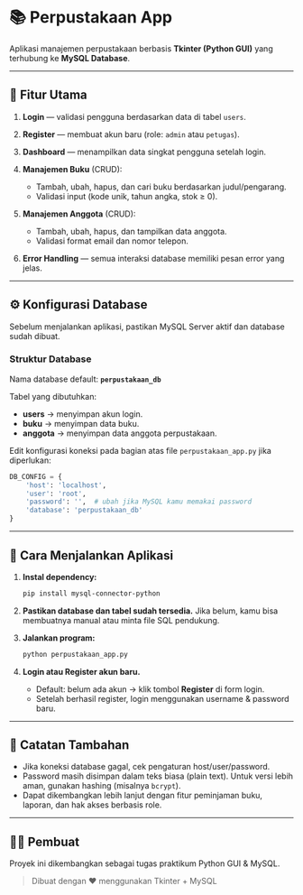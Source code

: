 # 📚 Perpustakaan App

Aplikasi manajemen perpustakaan berbasis **Tkinter (Python GUI)** yang terhubung ke **MySQL Database**.

---

## 🧩 Fitur Utama

1. **Login** — validasi pengguna berdasarkan data di tabel `users`.
2. **Register** — membuat akun baru (role: `admin` atau `petugas`).
3. **Dashboard** — menampilkan data singkat pengguna setelah login.
4. **Manajemen Buku** (CRUD):

   * Tambah, ubah, hapus, dan cari buku berdasarkan judul/pengarang.
   * Validasi input (kode unik, tahun angka, stok ≥ 0).
5. **Manajemen Anggota** (CRUD):

   * Tambah, ubah, hapus, dan tampilkan data anggota.
   * Validasi format email dan nomor telepon.
6. **Error Handling** — semua interaksi database memiliki pesan error yang jelas.

---

## ⚙️ Konfigurasi Database

Sebelum menjalankan aplikasi, pastikan MySQL Server aktif dan database sudah dibuat.

### Struktur Database

Nama database default: **`perpustakaan_db`**

Tabel yang dibutuhkan:

* **users** → menyimpan akun login.
* **buku** → menyimpan data buku.
* **anggota** → menyimpan data anggota perpustakaan.

Edit konfigurasi koneksi pada bagian atas file `perpustakaan_app.py` jika diperlukan:

```python
DB_CONFIG = {
    'host': 'localhost',
    'user': 'root',
    'password': '',  # ubah jika MySQL kamu memakai password
    'database': 'perpustakaan_db'
}
```

---

## 🚀 Cara Menjalankan Aplikasi

1. **Instal dependency:**

   ```bash
   pip install mysql-connector-python
   ```
2. **Pastikan database dan tabel sudah tersedia.**
   Jika belum, kamu bisa membuatnya manual atau minta file SQL pendukung.
3. **Jalankan program:**

   ```bash
   python perpustakaan_app.py
   ```
4. **Login atau Register akun baru.**

   * Default: belum ada akun → klik tombol **Register** di form login.
   * Setelah berhasil register, login menggunakan username & password baru.

---

## 🧠 Catatan Tambahan

* Jika koneksi database gagal, cek pengaturan host/user/password.
* Password masih disimpan dalam teks biasa (plain text). Untuk versi lebih aman, gunakan hashing (misalnya `bcrypt`).
* Dapat dikembangkan lebih lanjut dengan fitur peminjaman buku, laporan, dan hak akses berbasis role.

---

## 👨‍💻 Pembuat

Proyek ini dikembangkan sebagai tugas praktikum Python GUI & MySQL.

> Dibuat dengan ❤️ menggunakan Tkinter + MySQL
